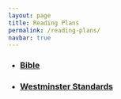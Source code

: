 ```yaml
---
layout: page
title: Reading Plans
permalink: /reading-plans/
navbar: true
---
```


<ul>
  <li><h3><a href="{% link pages/reading-plans/Bible-plans.md %}">Bible</a></h3></li>
  <li><h3><a href="{% link pages/reading-plans/westminster-plans.md %}">Westminster Standards</a></h3></li>
</ul>